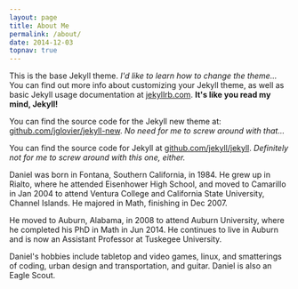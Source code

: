 ```yaml
---
layout: page
title: About Me
permalink: /about/
date: 2014-12-03
topnav: true
---
```


This is the base Jekyll theme. _I'd like to learn how to change the
theme..._ You can find out more info about customizing your Jekyll
theme, as well as basic Jekyll usage documentation at
[jekyllrb.com](http://jekyllrb.com/). **It's like you read my mind,
Jekyll!**

You can find the source code for the Jekyll new theme at:
[github.com/jglovier/jekyll-new](https://github.com/jglovier/jekyll-new).
_No need for me to screw around with that..._

You can find the source code for Jekyll at
[github.com/jekyll/jekyll](https://github.com/jekyll/jekyll).
_Definitely not for me to screw around with this one, either._

Daniel was born in Fontana, Southern California, in 1984. He grew up in
Rialto, where he attended Eisenhower High School, and moved to Camarillo
in Jan 2004 to attend Ventura College and California State University,
Channel Islands. He majored in Math, finishing in Dec 2007.

He moved to Auburn, Alabama, in 2008 to attend Auburn University, where
he completed his PhD in Math in Jun 2014. He continues to live in Auburn
and is now an Assistant Professor at Tuskegee University.

Daniel's hobbies include tabletop and video games, linux, and
smatterings of coding, urban design and transportation, and guitar.
Daniel is also an Eagle Scout.

